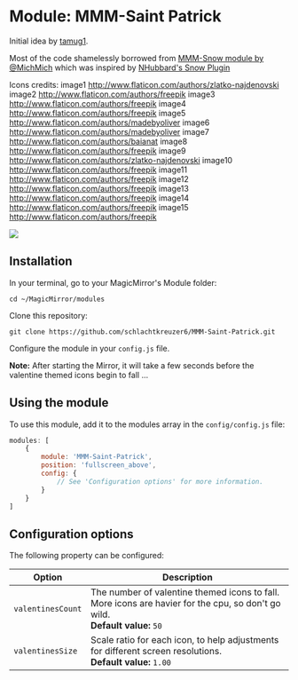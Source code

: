 # Module: MMM-Saint Patrick
Initial idea by [tamug1](https://forum.magicmirror.builders/topic/1630/replacing-snow-flakes-with-hearts-in-the-mmm-snow-module).

Most of the code shamelessly borrowed from [MMM-Snow module by @MichMich](https://github.com/MichMich/MMM-Snow) which was inspired by [NHubbard's Snow Plugin](https://github.com/nhubbard/MagicPlugins/tree/master/snow)

Icons credits:
image1 http://www.flaticon.com/authors/zlatko-najdenovski
image2 http://www.flaticon.com/authors/freepik
image3 http://www.flaticon.com/authors/freepik
image4 http://www.flaticon.com/authors/freepik
image5 http://www.flaticon.com/authors/madebyoliver
image6 http://www.flaticon.com/authors/madebyoliver
image7 http://www.flaticon.com/authors/baianat
image8 http://www.flaticon.com/authors/freepik
image9 http://www.flaticon.com/authors/zlatko-najdenovski
image10 http://www.flaticon.com/authors/freepik
image11 http://www.flaticon.com/authors/freepik
image12 http://www.flaticon.com/authors/freepik
image13 http://www.flaticon.com/authors/freepik
image14 http://www.flaticon.com/authors/freepik
image15 http://www.flaticon.com/authors/freepik

![](.github/screenshot_small.png)

## Installation

In your terminal, go to your MagicMirror's Module folder:
````
cd ~/MagicMirror/modules
````

Clone this repository:
````
git clone https://github.com/schlachtkreuzer6/MMM-Saint-Patrick.git
````

Configure the module in your `config.js` file.

**Note:** After starting the Mirror, it will take a few seconds before the valentine themed icons begin to fall ...

## Using the module

To use this module, add it to the modules array in the `config/config.js` file:
````javascript
modules: [
	{
		module: 'MMM-Saint-Patrick',
		position: 'fullscreen_above',
		config: {
			// See 'Configuration options' for more information.
		}
	}
]
````

## Configuration options

The following property can be configured:


<table width="100%">
	<thead>
		<tr>
			<th>Option</th>
			<th width="100%">Description</th>
		</tr>
	<thead>
	<tbody>
		<tr>
			<td><code>valentinesCount</code></td>
			<td>The number of valentine themed icons to fall. More icons are havier for the cpu, so don't go wild.
				<br><b>Default value:</b> <code>50</code>
			</td>
		</tr>
		<tr>
			<td><code>valentinesSize</code></td>
			<td>Scale ratio for each icon, to help adjustments for different screen resolutions.
				<br><b>Default value:</b> <code>1.00</code>
			</td>
		</tr>
	</tbody>
</table>
